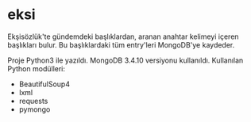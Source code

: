 # eksi

Ekşisözlük'te gündemdeki başlıklardan, aranan anahtar kelimeyi içeren başlıkları bulur. Bu başlıklardaki tüm entry'leri MongoDB'ye kaydeder. 

Proje Python3 ile yazıldı. MongoDB 3.4.10 versiyonu kullanıldı.
Kullanılan Python modülleri:
- BeautifulSoup4
- lxml
- requests
- pymongo
